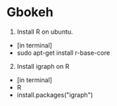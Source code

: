 # Gbokeh















1. Install R on ubuntu. 
  - [in terminal]
  - sudo apt-get install r-base-core

2. Install igraph on R
  - [in terminal]
  - R
  - install.packages("igraph")
  
